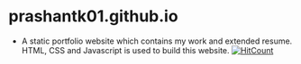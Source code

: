 # prashantk01.github.io
 - A static portfolio website which contains my work and extended resume. HTML, CSS and Javascript is used to build this website.
  [![HitCount](https://hits.dwyl.com/prashantk01/prashantk01githubio.svg?style=flat-square&show=unique)](http://hits.dwyl.com/prashantk01/prashantk01githubio)
